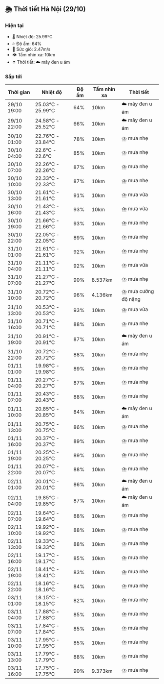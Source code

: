 ## 🌦️ Thời tiết Hà Nội (29/10)

### Hiện tại

- 🌡️ Nhiệt độ: 25.99℃
- 💦 Độ ẩm: 64%
- 💨 Sức gió: 2.47m/s
- 👁️ Tầm nhìn xa: 10km
- ☂️ Thời tiết: ☁️ mây đen u ám

### Sắp tới

| Thời gian | Nhiệt độ | Độ ẩm | Tầm nhìn xa | Thời tiết |
| --- | --- | --- | --- | --- |
| 29/10 19:00 | 25.03℃ - 25.99℃ | 64% | 10km | ☁️ mây đen u ám |
| 29/10 22:00 | 24.58℃ - 25.52℃ | 66% | 10km | ☁️ mây đen u ám |
| 30/10 01:00 | 22.76℃ - 23.84℃ | 78% | 10km | ⛈️ mưa nhẹ |
| 30/10 04:00 | 22.6℃ - 22.6℃ | 85% | 10km | ⛈️ mưa nhẹ |
| 30/10 07:00 | 22.26℃ - 22.26℃ | 87% | 10km | ⛈️ mưa nhẹ |
| 30/10 10:00 | 22.33℃ - 22.33℃ | 87% | 10km | ⛈️ mưa nhẹ |
| 30/10 13:00 | 21.61℃ - 21.61℃ | 91% | 10km | ⛈️ mưa vừa |
| 30/10 16:00 | 21.43℃ - 21.43℃ | 93% | 10km | ⛈️ mưa vừa |
| 30/10 19:00 | 21.66℃ - 21.66℃ | 93% | 10km | ⛈️ mưa nhẹ |
| 30/10 22:00 | 22.05℃ - 22.05℃ | 89% | 10km | ⛈️ mưa nhẹ |
| 31/10 01:00 | 21.61℃ - 21.61℃ | 92% | 10km | ⛈️ mưa nhẹ |
| 31/10 04:00 | 21.11℃ - 21.11℃ | 92% | 10km | ⛈️ mưa vừa |
| 31/10 07:00 | 21.27℃ - 21.27℃ | 90% | 8.537km | ⛈️ mưa nhẹ |
| 31/10 10:00 | 20.72℃ - 20.72℃ | 96% | 4.136km | ⛈️ mưa cường độ nặng |
| 31/10 13:00 | 20.53℃ - 20.53℃ | 93% | 10km | ⛈️ mưa vừa |
| 31/10 16:00 | 20.71℃ - 20.71℃ | 88% | 10km | ⛈️ mưa nhẹ |
| 31/10 19:00 | 20.91℃ - 20.91℃ | 87% | 10km | ☁️ mây đen u ám |
| 31/10 22:00 | 20.72℃ - 20.72℃ | 88% | 10km | ⛈️ mưa nhẹ |
| 01/11 01:00 | 19.98℃ - 19.98℃ | 89% | 10km | ⛈️ mưa nhẹ |
| 01/11 04:00 | 20.27℃ - 20.27℃ | 87% | 10km | ⛈️ mưa nhẹ |
| 01/11 07:00 | 20.43℃ - 20.43℃ | 88% | 10km | ⛈️ mưa nhẹ |
| 01/11 10:00 | 20.85℃ - 20.85℃ | 84% | 10km | ☁️ mây đen u ám |
| 01/11 13:00 | 20.75℃ - 20.75℃ | 86% | 10km | ⛈️ mưa nhẹ |
| 01/11 16:00 | 20.37℃ - 20.37℃ | 89% | 10km | ⛈️ mưa nhẹ |
| 01/11 19:00 | 20.25℃ - 20.25℃ | 89% | 10km | ⛈️ mưa nhẹ |
| 01/11 22:00 | 20.07℃ - 20.07℃ | 88% | 10km | ⛈️ mưa nhẹ |
| 02/11 01:00 | 20.01℃ - 20.01℃ | 86% | 10km | ☁️ mây đen u ám |
| 02/11 04:00 | 19.85℃ - 19.85℃ | 87% | 10km | ☁️ mây đen u ám |
| 02/11 07:00 | 19.64℃ - 19.64℃ | 88% | 10km | ⛈️ mưa nhẹ |
| 02/11 10:00 | 19.92℃ - 19.92℃ | 88% | 10km | ⛈️ mưa nhẹ |
| 02/11 13:00 | 19.33℃ - 19.33℃ | 88% | 10km | ⛈️ mưa nhẹ |
| 02/11 16:00 | 19.17℃ - 19.17℃ | 85% | 10km | ⛈️ mưa nhẹ |
| 02/11 19:00 | 18.41℃ - 18.41℃ | 83% | 10km | ⛈️ mưa nhẹ |
| 02/11 22:00 | 18.16℃ - 18.16℃ | 84% | 10km | ⛈️ mưa nhẹ |
| 03/11 01:00 | 18.15℃ - 18.15℃ | 82% | 10km | ⛈️ mưa nhẹ |
| 03/11 04:00 | 17.88℃ - 17.88℃ | 85% | 10km | ⛈️ mưa nhẹ |
| 03/11 07:00 | 17.84℃ - 17.84℃ | 85% | 10km | ⛈️ mưa nhẹ |
| 03/11 10:00 | 17.95℃ - 17.95℃ | 85% | 10km | ⛈️ mưa nhẹ |
| 03/11 13:00 | 17.79℃ - 17.79℃ | 88% | 10km | ⛈️ mưa nhẹ |
| 03/11 16:00 | 17.75℃ - 17.75℃ | 90% | 9.373km | ⛈️ mưa nhẹ |
